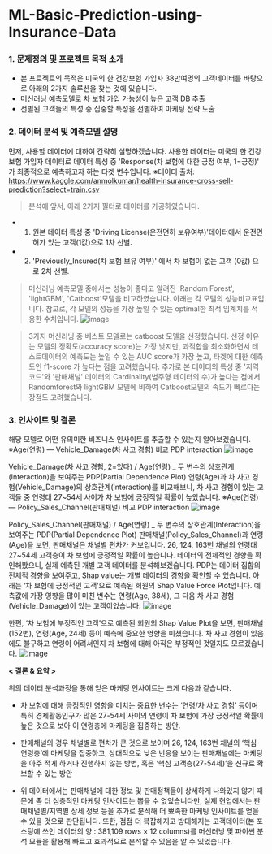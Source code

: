 # ML-Basic-Prediction-using-Insurance-Data

### 1. 문제정의 및 프로젝트 목적 소개
- 본 프로젝트의 목적은 미국의 한 건강보험 가입자 38만여명의 고객데이터를 바탕으로 아래의 2가지 솔루션을 찾는 것에 있습니다.
- 머신러닝 예측모델로 차 보험 가입 가능성이 높은 고객 DB 추출
- 선별된 고객들의 특성 중 집중할 특성을 선별하여 마케팅 전략 도출

### 2. 데이터 분석 및 예측모델 설명
먼저, 사용할 데이터에 대하여 간략히 설명하겠습니다.
사용한 데이터는 미국의 한 건강보험 가입자 데이터로 데이터 특성 중 'Response(차 보험에 대한 긍정 여부, 1=긍정)' 가 최종적으로 예측하고자 하는 타겟 변수입니다.
※데이터 출처: https://www.kaggle.com/anmolkumar/health-insurance-cross-sell-prediction?select=train.csv

> 분석에 앞서, 아래 2가지 필터로 데이터를 가공하였습니다.
- 1) 원본 데이터 특성 중 'Driving License(운전면허 보유여부)'데이터에서 운전면허가 있는 고객(1값)으로 1차 선별.
- 2) 'Previously_Insured(차 보험 보유 여부)' 에서 차 보험이 없는 고객 (0값) 으로 2차 선별.

> 머신러닝 예측모델 중에서는 성능이 좋다고 알려진 'Random Forest', 'lightGBM', 'Catboost'모델을 비교하였습니다.
아래는 각 모델의 성능비교표입니다.
참고로, 각 모델의 성능을 가장 높일 수 있는 optimal한 최적 임계치를 적용한 수치입니다.
![image](https://user-images.githubusercontent.com/70046278/112586169-9e4e9a00-8e3e-11eb-883a-02ae5eb26ca8.png)

> 3가지 머신러닝 중 베스트 모델로는 catboost 모델을 선정했습니다.
선정 이유는 모델의 정확도(accuracy score)는 가장 낮지만, 과적합을 최소화하면서 테스트데이터의 예측도는 높일 수 있는 AUC score가 가장 높고, 타겟에 대한 예측도인 f1-score 가 높다는 점을 고려했습니다.
추가로 본 데이터의 특성 중 '지역코드'와 '판매채널' 데이터의 Cardinality(범주형 데이터의 수)가 높다는 점에서 Randomforest와 lightGBM 모델에 비하여 Catboost모델의 속도가 빠르다는 장점도 고려했습니다.

### 3. 인사이트 및 결론

해당 모델로 어떤 유의미한 비즈니스 인사이트를 추출할 수 있는지 알아보겠습니다.
※Age(연령) — Vehicle_Damage(차 사고 경험) 비교 PDP interaction
![image](https://user-images.githubusercontent.com/70046278/112586466-33ea2980-8e3f-11eb-8622-f7ab4ad787f6.png)

Vehicle_Damage(차 사고 경험, 2=있다) / Age(연령) _ 두 변수의 상호관계(Interaction)을 보여주는 PDP(Partial Dependence Plot)
연령(Age)과 차 사고 경험(Vehicle_Damage)의 상호관계(interaction)를 비교해보니, 차 사고 경험이 있는 고객들 중 연령대 27~54세 사이가 차 보험에 긍정적일 확률이 높았습니다.
※Age(연령) — Policy_Sales_Channel(판매채널) 비교 PDP interaction
![image](https://user-images.githubusercontent.com/70046278/112586472-38164700-8e3f-11eb-9337-045e76e09379.png)

Policy_Sales_Channel(판매채널) / Age(연령) _ 두 변수의 상호관계(Interaction)을 보여주는 PDP(Partial Dependence Plot)
판매채널(Policy_Sales_Channel)과 연령(Age)을 보면, 판매채널은 채널별 편차가 커보입니다. 26, 124, 163번 채널의 연령대 27~54세 고객층이 차 보험에 긍정적일 확률이 높습니다.
데이터의 전체적인 경향을 확인해봤으니, 실제 예측된 개별 고객 데이터를 분석해보겠습니다.
PDP는 데이터 집합의 전체적 경향을 보여주고, Shap value는 개별 데이터의 경향을 확인할 수 있습니다.
아래는 ‘차 보험에 긍정적인 고객’으로 예측된 회원의 Shap Value Force Plot입니다. 예측값에 가장 영향을 많이 미친 변수는 연령(Age, 38세), 그 다음 차 사고 경험(Vehicle_Damage)이 있는 고객이었습니다.
![image](https://user-images.githubusercontent.com/70046278/112586502-449a9f80-8e3f-11eb-938d-93153e01dede.png)

한편, ‘차 보험에 부정적인 고객’으로 예측된 회원의 Shap Value Plot을 보면,
판매채널(152번), 연령(Age, 24세) 등이 예측에 중요한 영향을 미쳤습니다. 차 사고 경험이 있음에도 불구하고 연령이 어려서인지 차 보험에 대해 아직은 부정적인 것일지도 모르겠습니다.
![image](https://user-images.githubusercontent.com/70046278/112586514-482e2680-8e3f-11eb-8ef3-41ea91e26a64.png)

**< 결론 & 요약 >**

위의 데이터 분석과정을 통해 얻은 마케팅 인사이트는 크게 다음과 같습니다.
- 차 보험에 대해 긍정적인 영향을 미치는 중요한 변수는 ‘연령/차 사고 경험’ 등이며 특히 경제활동인구가 많은 27-54세 사이의 연령이 차 보험에 가장 긍정적일 확률이 높은 것으로 보아 이 연령층에 마케팅을 집중하는 방안.  
- 판매채널의 경우 채널별로 편차가 큰 것으로 보이며 26, 124, 163번 채널의 ‘핵심 연령층’에 마케팅을 집중하고, 상대적으로 낮은 반응을 보이는 판매채널에는 마케팅을 아주 적게 하거나 진행하지 않는 방법, 혹은 ‘핵심 고객층(27-54세)’을 신규로 확보할 수 있는 방안 

- 위 데이터에서는 판매채널에 대한 정보 및 판매정책들이 상세하게 나와있지 않기 때문에 좀 더 심층적인 마케팅 인사이트는 뽑을 수 없었습니다만, 실제 현업에서는 판매채널별/지역별 상세 정보 등을 추가로 분석해 더 뾰족한 마케팅 인사이트를 얻을 수 있을 것으로 판단됩니다.
또한, 점점 더 복잡해지고 방대해지는 고객데이터(본 포스팅에 쓰인 데이터의 양 : 381,109 rows × 12 columns)를 머신러닝 및 파이썬 분석 모듈을 활용해 빠르고 효과적으로 분석할 수 있음을 알 수 있었습니다.

